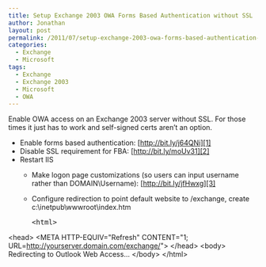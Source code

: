 ```yaml
---
title: Setup Exchange 2003 OWA Forms Based Authentication without SSL
author: Jonathan
layout: post
permalink: /2011/07/setup-exchange-2003-owa-forms-based-authentication-without-ssl/
categories:
  - Exchange
  - Microsoft
tags:
  - Exchange
  - Exchange 2003
  - Microsoft
  - OWA
---
```

Enable OWA access on an Exchange 2003 server without SSL. For those times it just has to work and self-signed certs aren&#8217;t an option.

  * Enable forms based authentication: [http://bit.ly/j64QNi][1]
  * Disable SSL requirement for FBA: [http://bit.ly/moUv31][2]
  * Restart IIS 
      * Make logon page customizations (so users can input username rather than 
    DOMAIN\Username): [http://bit.ly/jfHwxg][3]</li> 
    
      * Configure redirection to point default website to /exchange, create c:\inetpub\wwwroot\index.htm 
        <pre>&lt;html&gt;
&lt;head&gt;
&lt;META 
     HTTP-EQUIV="Refresh"
     CONTENT="1; URL=http://yourserver.domain.com/exchange/"&gt;
&lt;/head&gt;
&lt;body&gt;
Redirecting to Outlook Web Access...
&lt;/body&gt;
&lt;/html&gt;
</pre>

 [1]: http://bit.ly/j64QNi "Configuring Forms-Based Authentication in OWA and Exchange 2003"
 [2]: http://bit.ly/moUv31 "Using Forms-Based Authentication without SSL"
 [3]: http://bit.ly/jfHwxg "Outlook Web Access 2003 Forms-based Authentication and the default domain dilemma"